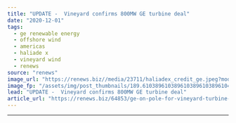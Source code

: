 ```yaml
---
title: "UPDATE -  Vineyard confirms 800MW GE turbine deal"
date: "2020-12-01"
tags: 
  - ge renewable energy
  - offshore wind
  - americas
  - haliade x
  - vineyard wind
  - renews
source: "renews"
image_url: "https://renews.biz//media/23711/haliadex_credit_ge.jpeg?mode=crop&width=770&heightratio=0.6103896103896103896103896104&slimmage=true"
image_fp: "/assets/img/post_thumbnails/189.6103896103896103896103896104&slimmage=true"
lead: "UPDATE -  Vineyard confirms 800MW GE turbine deal"
article_url: "https://renews.biz/64853/ge-on-pole-for-vineyard-turbine-deal/"
---
```


---
